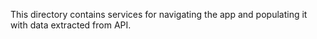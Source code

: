 This directory contains services for navigating the app and populating it with data extracted from API.